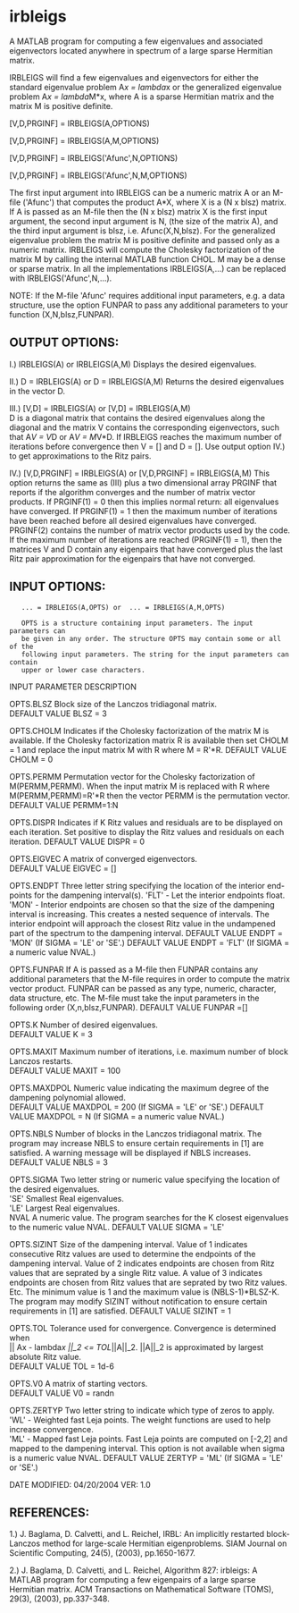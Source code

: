 # irbleigs
A MATLAB program for computing a few eigenvalues and associated eigenvectors located anywhere in spectrum of a large sparse Hermitian matrix. 

 IRBLEIGS will find a few eigenvalues and eigenvectors for either the 
 standard eigenvalue problem A*x = lambda*x or the generalized eigenvalue 
 problem A*x = lambda*M*x, where A is a sparse Hermitian matrix and the 
 matrix M is positive definite.

 [V,D,PRGINF] = IRBLEIGS(A,OPTIONS) 
 
 [V,D,PRGINF] = IRBLEIGS(A,M,OPTIONS)

 [V,D,PRGINF] = IRBLEIGS('Afunc',N,OPTIONS)

 [V,D,PRGINF] = IRBLEIGS('Afunc',N,M,OPTIONS)

 The first input argument into IRBLEIGS can be a numeric matrix A or an M-file 
 ('Afunc') that computes the product A*X, where X is a (N x blsz) matrix. If A is 
 passed as an M-file then the (N x blsz) matrix X is the first input argument, the 
 second input argument is N, (the size of the matrix A), and the third input argument 
 is blsz, i.e. Afunc(X,N,blsz). For the generalized eigenvalue problem the matrix M is 
 positive definite and passed only as a numeric matrix. IRBLEIGS will compute the 
 Cholesky factorization of the matrix M by calling the internal MATLAB function CHOL. 
 M may be a dense or sparse matrix. In all the implementations IRBLEIGS(A,...) can
 be replaced with IRBLEIGS('Afunc',N,...).

 NOTE: If the M-file 'Afunc' requires additional input parameters, e.g. a data structure, 
       use the option FUNPAR to pass any additional parameters to your function (X,N,blsz,FUNPAR).
 
 OUTPUT OPTIONS:
 ---------------

 I.)   IRBLEIGS(A) or IRBLEIGS(A,M)
       Displays the desired eigenvalues.    

 II.)  D = IRBLEIGS(A) or D = IRBLEIGS(A,M)
       Returns the desired eigenvalues in the vector D. 

 III.) [V,D] = IRBLEIGS(A) or [V,D] = IRBLEIGS(A,M)  
       D is a diagonal matrix that contains the desired eigenvalues along the 
       diagonal and the matrix V contains the corresponding eigenvectors, such 
       that A*V = V*D or A*V = M*V*D. If IRBLEIGS reaches the maximum number of
       iterations before convergence then V = [] and D = []. Use output option
       IV.) to get approximations to the Ritz pairs.

 IV.)  [V,D,PRGINF] = IRBLEIGS(A) or [V,D,PRGINF] = IRBLEIGS(A,M)
       This option returns the same as (III) plus a two dimensional array PRGINF 
       that reports if the algorithm converges and the number of matrix vector 
       products. If PRGINF(1) = 0 then this implies normal return: all eigenvalues have 
       converged. If PRGINF(1) = 1 then the maximum number of iterations have been 
       reached before all desired eigenvalues have converged. PRGINF(2) contains the 
       number of matrix vector products used by the code. If the maximum number of 
       iterations are reached (PRGINF(1) = 1), then the matrices V and D contain any 
       eigenpairs that have converged plus the last Ritz pair approximation for the 
       eigenpairs that have not converged.

 INPUT OPTIONS:
 --------------
                                   
       ... = IRBLEIGS(A,OPTS) or  ... = IRBLEIGS(A,M,OPTS)
       
       OPTS is a structure containing input parameters. The input parameters can
       be given in any order. The structure OPTS may contain some or all of the 
       following input parameters. The string for the input parameters can contain
       upper or lower case characters. 
       
  INPUT PARAMETER      DESCRIPTION                     
   
  OPTS.BLSZ         Block size of the Lanczos tridiagonal matrix.        
                    DEFAULT VALUE    BLSZ = 3
                        
  OPTS.CHOLM        Indicates if the Cholesky factorization of the matrix M is available. If
                    the Cholesky factorization matrix R is available then set CHOLM = 1 and 
                    replace the input matrix M with R where M = R'*R.
                    DEFAULT VALUE   CHOLM = 0

  OPTS.PERMM        Permutation vector for the Cholesky factorization of M(PERMM,PERMM). 
                    When the input matrix M is replaced with R where M(PERMM,PERMM)=R'*R
                    then the vector PERMM is the permutation vector. 
                    DEFAULT VALUE   PERMM=1:N

  OPTS.DISPR        Indicates if K Ritz values and residuals are to be displayed on each 
                    iteration. Set positive to display the Ritz values and residuals on 
                    each iteration.
                    DEFAULT VALUE   DISPR = 0 

  OPTS.EIGVEC       A matrix of converged eigenvectors.        
                    DEFAULT VALUE  EIGVEC = []
                                                      
  OPTS.ENDPT        Three letter string specifying the location of the interior end- 
                    points for the dampening interval(s). 
                    'FLT' - Let the interior endpoints float.                  
                    'MON' - Interior endpoints are chosen so that the size of the 
                            dampening interval is increasing. This creates a nested
                            sequence of intervals. The interior endpoint will approach 
                            the closest Ritz value in the undampened part of the spectrum 
                            to the dampening interval.
                    DEFAULT VALUE   ENDPT = 'MON' (If SIGMA = 'LE' or 'SE'.)
                    DEFAULT VALUE   ENDPT = 'FLT' (If SIGMA = a numeric value NVAL.)

  OPTS.FUNPAR       If A is passed as a M-file then FUNPAR contains any additional parameters 
                    that the M-file requires in order to compute the matrix vector product. 
                    FUNPAR can be passed as any type, numeric, character, data structure, etc. The
                    M-file must take the input parameters in the following order (X,n,blsz,FUNPAR).
                    DEFAULT VALUE  FUNPAR =[]                   

  OPTS.K            Number of desired eigenvalues.             
                    DEFAULT VALUE  K = 3

  OPTS.MAXIT        Maximum number of iterations, i.e. maximum number of block Lanczos restarts.                           
                    DEFAULT VALUE  MAXIT = 100

  OPTS.MAXDPOL      Numeric value indicating the maximum degree of the dampening 
                    polynomial allowed.  
                    DEFAULT VALUE   MAXDPOL = 200     (If SIGMA = 'LE' or 'SE'.)
                    DEFAULT VALUE   MAXDPOL = N       (If SIGMA = a numeric value NVAL.)

  OPTS.NBLS         Number of blocks in the Lanczos tridiagonal matrix. The program may increase
                    NBLS to ensure certain requirements in [1] are satisfied. A warning message
                    will be displayed if NBLS increases.                          
                    DEFAULT VALUE    NBLS = 3

  OPTS.SIGMA        Two letter string or numeric value specifying the location 
                    of the desired eigenvalues.            
                    'SE'  Smallest Real eigenvalues.                
                    'LE'  Largest Real eigenvalues.                 
                    NVAL  A numeric value. The program searches for the K closest
                          eigenvalues to the numeric value NVAL. 
                    DEFAULT VALUE   SIGMA = 'LE'
                                                         
  OPTS.SIZINT       Size of the dampening interval. Value of 1 indicates consecutive
                    Ritz values are used to determine the endpoints of the dampening
                    interval. Value of 2 indicates endpoints are chosen from Ritz
                    values that are seprated by a single Ritz value. A value of 3
                    indicates endpoints are chosen from Ritz values that are seprated 
                    by two Ritz values. Etc. The minimum value is 1 and the maximum 
                    value is (NBLS-1)*BLSZ-K. The program may modify SIZINT without
                    notification to ensure certain requirements in [1] are satisfied. 
                    DEFAULT VALUE    SIZINT = 1
                                 
  OPTS.TOL          Tolerance used for convergence. Convergence is determined when             
                    || Ax - lambda*x ||_2 <= TOL*||A||_2. ||A||_2 is approximated by
                    largest absolute Ritz value.  
                    DEFAULT VALUE    TOL = 1d-6
                                                              
  OPTS.V0           A matrix of starting vectors.       
                    DEFAULT VALUE  V0 = randn

  OPTS.ZERTYP       Two letter string to indicate which type of zeros to apply.              
                    'WL' - Weighted fast Leja points. The weight functions are used to help
                           increase convergence.  
                    'ML' - Mapped fast Leja points. Fast Leja points are computed on [-2,2] 
                           and mapped to the dampening interval. This option is not available
                           when sigma is a numeric value NVAL.
                    DEFAULT VALUE  ZERTYP = 'ML' (If SIGMA = 'LE' or 'SE'.)


  DATE MODIFIED: 04/20/2004
  VER:  1.0
 
 REFERENCES:
 -----------
   1.) J. Baglama, D. Calvetti, and L. Reichel, IRBL: An implicitly restarted block-Lanczos method for large-scale Hermitian eigenproblems. SIAM Journal on Scientific Computing, 24(5), (2003), pp.1650-1677.
   
   2.) J. Baglama, D. Calvetti, and L. Reichel, Algorithm 827: irbleigs: A MATLAB program for computing a few eigenpairs of a large sparse Hermitian matrix. ACM Transactions on Mathematical Software (TOMS), 29(3), (2003), pp.337-348.
